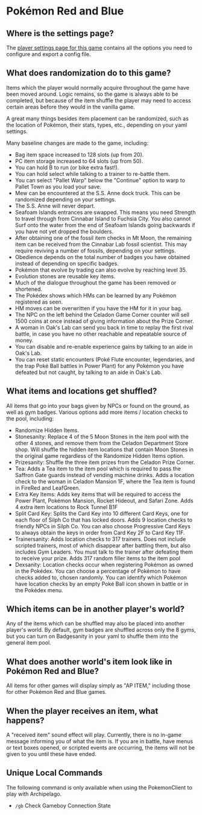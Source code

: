 # Pokémon Red and Blue

## Where is the settings page?

The [player settings page for this game](../player-settings) contains all the options you need to configure and export a
config file.

## What does randomization do to this game?

Items which the player would normally acquire throughout the game have been moved around. Logic remains, so the game is
always able to be completed, but because of the item shuffle the player may need to access certain areas before they
would in the vanilla game.

A great many things besides item placement can be randomized, such as the location of Pokémon, their stats, types, etc.,
depending on your yaml settings.

Many baseline changes are made to the game, including:

* Bag item space increased to 128 slots (up from 20).
* PC item storage increased to 64 slots (up from 50).
* You can hold B to run (or bike extra fast!).
* You can hold select while talking to a trainer to re-battle them.
* You can select "Pallet Warp" below the "Continue" option to warp to Pallet Town as you load your save.
* Mew can be encountered at the S.S. Anne dock truck. This can be randomized depending on your settings.
* The S.S. Anne will never depart.
* Seafoam Islands entrances are swapped. This means you need Strength to travel through from Cinnabar Island to Fuchsia
City. You also cannot Surf onto the water from the end of Seafoam Islands going backwards if you have not yet dropped
the boulders.
* After obtaining one of the fossil item checks in Mt Moon, the remaining item can be received from the Cinnabar Lab
fossil scientist. This may require reviving a number of fossils, depending on your settings.
* Obedience depends on the total number of badges you have obtained instead of depending on specific badges.
* Pokémon that evolve by trading can also evolve by reaching level 35.
* Evolution stones are reusable key items.
* Much of the dialogue throughout the game has been removed or shortened.
* The Pokédex shows which HMs can be learned by any Pokémon registered as seen.
* HM moves can be overwritten if you have the HM for it in your bag.
* The NPC on the left behind the Celadon Game Corner counter will sell 1500 coins at once instead of giving information
about the Prize Corner.
* A woman in Oak's Lab can send you back in time to replay the first rival battle, in case you have no other reachable
and repeatable source of money.
* You can disable and re-enable experience gains by talking to an aide in Oak's Lab.
* You can reset static encounters (Poké Flute encounter, legendaries, and the trap Poké Ball battles in Power Plant)
for any Pokémon you have defeated but not caught, by talking to an aide in Oak's Lab.

## What items and locations get shuffled?

All items that go into your bags given by NPCs or found on the ground, as well as gym badges.
Various options add more items / location checks to the pool, including:
* Randomize Hidden Items.
* Stonesanity: Replace 4 of the 5 Moon Stones in the item pool with the other 4 stones, and remove them from the
Celadon Department Store shop. Will shuffle the hidden item locations that contain Moon Stones in the original game
regardless of the Randomize Hidden Items option.
* Prizesanity: Shuffle the three item prizes from the Celadon Prize Corner.
* Tea: Adds a Tea item to the item pool which is required to pass the Saffron Gate guards instead of vending machine
drinks. Adds a location check to the woman in Celadon Mansion 1F, where the Tea item is found in FireRed and LeafGreen.
* Extra Key Items: Adds key items that will be required to access the Power Plant, Pokémon Mansion, Rocket Hideout,
and Safari Zone. Adds 4 extra item locations to Rock Tunnel B1F
* Split Card Key: Splits the Card Key into 10 different Card Keys, one for each floor of Silph Co that has locked doors.
Adds 9 location checks to friendly NPCs in Silph Co. You can also choose Progressive Card Keys to always obtain the
keys in order from Card Key 2F to Card Key 11F.
* Trainersanity: Adds location checks to 317 trainers. Does not include scripted trainers, most of which disappear
after battling them, but also includes Gym Leaders. You must talk to the trainer after defeating them to receive
your prize. Adds 317 random filler items to the item pool
* Dexsanity: Location checks occur when registering Pokémon as owned in the Pokédex. You can choose a percentage
of Pokémon to have checks added to, chosen randomly. You can identify which Pokémon have location checks by an empty
Poké Ball icon shown in battle or in the Pokédex menu.

## Which items can be in another player's world?

Any of the items which can be shuffled may also be placed into another player's world.
By default, gym badges are shuffled across only the 8 gyms, but you can turn on Badgesanity in your yaml to shuffle them
into the general item pool.

## What does another world's item look like in Pokémon Red and Blue?

All items for other games will display simply as "AP ITEM," including those for other Pokémon Red and Blue games.

## When the player receives an item, what happens?

A "received item" sound effect will play. Currently, there is no in-game message informing you of what the item is.
If you are in battle, have menus or text boxes opened, or scripted events are occurring, the items will not be given to
you until these have ended.

## Unique Local Commands

The following command is only available when using the PokemonClient to play with Archipelago.

- `/gb` Check Gameboy Connection State
